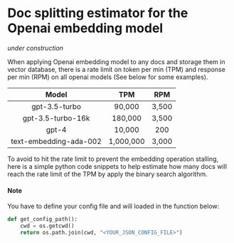 # Doc splitting estimator for the Openai embedding model

_under construction_

When applying Openai embedding model to any docs and storage them in vector database, there is a rate limit on token per min (TPM) and response per min (RPM) on all openai models (See below for some examples). 

|Model|TPM|RPM|
|:---:|:--:|:--:|
|gpt-3.5-turbo|90,000|3,500|
|gpt-3.5-turbo-16k|180,000|3,500|
|gpt-4|10,000|200|
|text-embedding-ada-002|1,000,000|3,000|

To avoid to hit the rate limit to prevent the embedding operation stalling, here is a simple python code snippets to help estimate how many docs will reach the rate limit of the TPM by apply the binary search algorithm.

#### Note
You have to define your config file and will loaded in the function below:
```python
def get_config_path():
    cwd = os.getcwd()
    return os.path.join(cwd, "<YOUR_JSON_CONFIG_FILE>")
```

